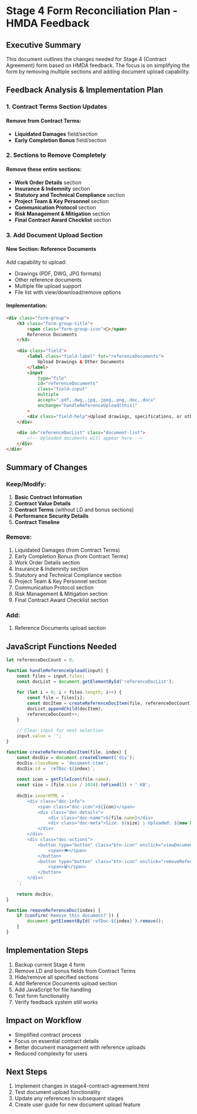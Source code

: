 # Stage 4 Form Reconciliation Plan - HMDA Feedback

## Executive Summary
This document outlines the changes needed for Stage 4 (Contract Agreement) form based on HMDA feedback. The focus is on simplifying the form by removing multiple sections and adding document upload capability.

## Feedback Analysis & Implementation Plan

### 1. Contract Terms Section Updates

#### Remove from Contract Terms:
- **Liquidated Damages** field/section
- **Early Completion Bonus** field/section

### 2. Sections to Remove Completely

#### Remove these entire sections:
- **Work Order Details** section
- **Insurance & Indemnity** section
- **Statutory and Technical Compliance** section
- **Project Team & Key Personnel** section
- **Communication Protocol** section
- **Risk Management & Mitigation** section
- **Final Contract Award Checklist** section

### 3. Add Document Upload Section

#### New Section: Reference Documents
Add capability to upload:
- Drawings (PDF, DWG, JPG formats)
- Other reference documents
- Multiple file upload support
- File list with view/download/remove options

#### Implementation:
```html
<div class="form-group">
    <h3 class="form-group-title">
        <span class="form-group-icon">📎</span>
        Reference Documents
    </h3>
    
    <div class="field">
        <label class="field-label" for="referenceDocuments">
            Upload Drawings & Other Documents
        </label>
        <input 
            type="file" 
            id="referenceDocuments" 
            class="field-input" 
            multiple
            accept=".pdf,.dwg,.jpg,.jpeg,.png,.doc,.docx"
            onchange="handleReferenceUpload(this)"
        >
        <div class="field-help">Upload drawings, specifications, or other reference documents (PDF, DWG, JPG, DOC formats)</div>
    </div>
    
    <div id="referenceDocList" class="document-list">
        <!-- Uploaded documents will appear here -->
    </div>
</div>
```

## Summary of Changes

### Keep/Modify:
1. **Basic Contract Information**
2. **Contract Value Details** 
3. **Contract Terms** (without LD and bonus sections)
4. **Performance Security Details**
5. **Contract Timeline**

### Remove:
1. Liquidated Damages (from Contract Terms)
2. Early Completion Bonus (from Contract Terms)
3. Work Order Details section
4. Insurance & Indemnity section
5. Statutory and Technical Compliance section
6. Project Team & Key Personnel section
7. Communication Protocol section
8. Risk Management & Mitigation section
9. Final Contract Award Checklist section

### Add:
1. Reference Documents upload section

## JavaScript Functions Needed

```javascript
let referenceDocCount = 0;

function handleReferenceUpload(input) {
    const files = input.files;
    const docList = document.getElementById('referenceDocList');
    
    for (let i = 0; i < files.length; i++) {
        const file = files[i];
        const docItem = createReferenceDocItem(file, referenceDocCount);
        docList.appendChild(docItem);
        referenceDocCount++;
    }
    
    // Clear input for next selection
    input.value = '';
}

function createReferenceDocItem(file, index) {
    const docDiv = document.createElement('div');
    docDiv.className = 'document-item';
    docDiv.id = `refDoc-${index}`;
    
    const icon = getFileIcon(file.name);
    const size = (file.size / 1024).toFixed(2) + ' KB';
    
    docDiv.innerHTML = `
        <div class="doc-info">
            <span class="doc-icon">${icon}</span>
            <div class="doc-details">
                <div class="doc-name">${file.name}</div>
                <div class="doc-meta">Size: ${size} | Uploaded: ${new Date().toLocaleDateString()}</div>
            </div>
        </div>
        <div class="doc-actions">
            <button type="button" class="btn-icon" onclick="viewDocument('${file.name}')" title="View">
                <span>👁️</span>
            </button>
            <button type="button" class="btn-icon" onclick="removeReferenceDoc(${index})" title="Remove">
                <span>🗑️</span>
            </button>
        </div>
    `;
    
    return docDiv;
}

function removeReferenceDoc(index) {
    if (confirm('Remove this document?')) {
        document.getElementById(`refDoc-${index}`).remove();
    }
}
```

## Implementation Steps
1. Backup current Stage 4 form
2. Remove LD and bonus fields from Contract Terms
3. Hide/remove all specified sections
4. Add Reference Documents upload section
5. Add JavaScript for file handling
6. Test form functionality
7. Verify feedback system still works

## Impact on Workflow
- Simplified contract process
- Focus on essential contract details
- Better document management with reference uploads
- Reduced complexity for users

## Next Steps
1. Implement changes in stage4-contract-agreement.html
2. Test document upload functionality
3. Update any references in subsequent stages
4. Create user guide for new document upload feature